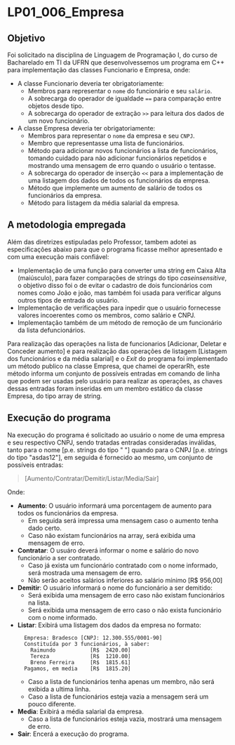 # LP01_006_Empresa
## Objetivo
Foi solicitado na disciplina de Linguagem de Programação I, do curso de Bacharelado em TI da UFRN que desenvolvessemos um programa em C++ para implementação das classes Funcionario e Empresa, onde:
- A classe Funcionario deveria ter obrigatoriamente:
    - Membros para representar o `nome` do funcionário e seu `salário`.
    - A sobrecarga do operador de igualdade `==` para comparação entre objetos desde tipo.
    - A sobrecarga do operador de extração `>>` para leitura dos dados de um novo funcionário.
- A classe Empresa deveria ter obrigatoriamente:
    - Membros para representar o `nome` da empresa e seu `CNPJ`.
    - Membro que representasse uma lista de funcionários.
    - Método para adicionar novos funcionários a lista de funcionários, tomando cuidado para não adicionar funcionários repetidos e mostrando uma mensagem de erro quando o usuário o tentasse.
    - A sobrecarga do operador de inserção `<<` para a implementação de uma listagem dos dados de todos os funcionários da empresa.
    - Método que implemente um aumento de salário de todos os funcionários da empresa.
    - Método para listagem da média salarial da empresa.
## A metodologia empregada
Além das diretrizes estipuladas pelo Professor, tambem adotei as especificações abaixo para que o programa ficasse melhor apresentado e com uma execução mais confiável:
- Implementação de uma função para converter uma string em Caixa Alta (maiúsculo), para fazer comparações de strings do tipo *caseinsensitive*, o objetivo disso foi o de evitar o cadastro de dois funcionários com nomes como João e joão, mas também foi usada para verificar alguns outros tipos de entrada do usuário.
- Implementação de verificações para inpedir que o usuário fornecesse valores incoerentes como os membros, como salário e CNPJ.
- Implementação também de um método de remoção de um funcionário da lista defuncionários.

Para realização das operações na lista de funcionarios [Adicionar, Deletar e Conceder aumento] e para realização das operações de listagem [Listagem dos funcionários e da média salarial] e o *Exit* do programa foi implementado um método publico na classe Empresa, que chamei de operarRh, este método informa um conjunto de possíveis entradas em comando de linha que podem ser usadas pelo usuário para realizar as operações, as chaves dessas entradas foram inseridas em um membro estático da classe Empresa, do tipo array de string.
## Execução do programa
Na execução do programa é solicitado ao usuário o nome de uma empresa e seu respectivo CNPJ, sendo tratadas entradas consideradas inválidas, tanto para o nome [p.e. strings do tipo " "] quando para o CNPJ [p.e. strings do tipo "asdas12"], em seguida é fornecido ao mesmo, um conjunto de possíveis entradas:
> [Aumento/Contratar/Demitir/Listar/Media/Sair]

Onde:
- **Aumento**: O usuário informará uma porcentagem de aumento para todos os funcionários da empresa.
    - Em seguida será impressa uma mensagem caso o aumento tenha dado certo.
    - Caso não existam funcionários na array, será exibida uma mensagem de erro.
- **Contratar**: O usuáro deverá informar o nome e salário do novo funcionário a ser contratado.
    - Caso já exista um funcionário contratado com o nome informado, será mostrada uma mensagem de erro.
    - Não serão aceitos salários inferiores ao salário mínimo [R$ 956,00]
- **Demitir**: O usuário informará o nome do funcionário a ser demitido:
    - Será exibida uma mensagem de erro caso não existam funcionários na lista.
    - Será exibida uma mensagem de erro caso o não exista funcionário com o nome informado.
- **Listar**: Exibirá uma listagem dos dados da empresa no formato:
    ```
      Empresa: Bradesco [CNPJ: 12.300.555/0001-90]
      Constituída por 3 funcionários, à saber:
        Raimundo           [R$  2420.00]
        Tereza             [R$  1210.00]
        Breno Ferreira     [R$  1815.61]
      Pagamos, em media    [R$  1815.20]
    ```
    - Caso a lista de funcionários tenha apenas um membro, não será exibida a ultima linha.
    - Caso a lista de funcionários esteja vazia a mensagem será um pouco diferente.
- **Media**: Exibirá a média salarial da empresa.
    - Caso a lista de funcionários esteja vazia, mostrará uma mensagem de erro.
- **Sair**: Encerá a execução do programa.